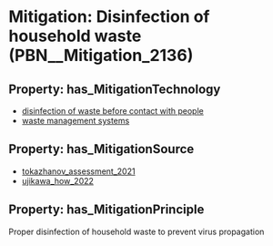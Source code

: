 # Mitigation: __Disinfection of household waste__ (PBN__Mitigation_2136)

## Property: has_MitigationTechnology

* [disinfection of waste before contact with people](../Technology/PBN__Technology_4256)
* [waste management systems](../Technology/PBN__Technology_3440)

## Property: has_MitigationSource

* [tokazhanov_assessment_2021](../Article/PBN__Article_51)
* [ujikawa_how_2022](../Article/PBN__Article_172)

## Property: has_MitigationPrinciple

Proper disinfection of household waste to prevent virus propagation

